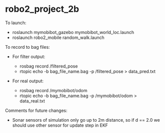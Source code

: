 # robo2_project_2b
To launch:

- roslaunch mymobibot_gazebo mymobibot_world_loc.launch
- roslaunch robo2_mobile random_walk.launch

To record to bag files:
- For filter output:
    - rosbag record /filtered_pose
    - rtopic echo -b bag_file_name.bag -p /filtered_pose > data_pred.txt

- For real output:
    - rosbag record /mymobibot/odom
    - rtopic echo -b bag_file_name.bag -p /mymobibot/odom > data_real.txt

Comments for future changes:

- Sonar sensors of simulation only go up to 2m distance, so if d == 2.0 we should use other sensor for update step in EKF

